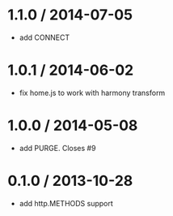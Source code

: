 
1.1.0 / 2014-07-05
==================

 * add CONNECT
 
1.0.1 / 2014-06-02
==================

 * fix home.js to work with harmony transform

1.0.0 / 2014-05-08
==================

 * add PURGE. Closes #9

0.1.0 / 2013-10-28
==================

 * add http.METHODS support
